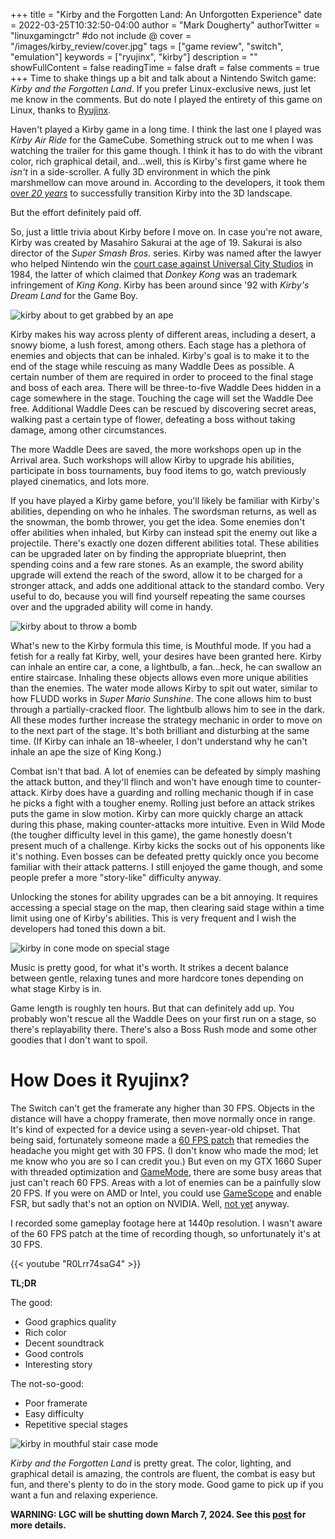 +++
title = "Kirby and the Forgotten Land: An Unforgotten Experience"
date = 2022-03-25T10:32:50-04:00
author = "Mark Dougherty"
authorTwitter = "linuxgamingctr" #do not include @
cover = "/images/kirby_review/cover.jpg"
tags = ["game review", "switch", "emulation"]
keywords = ["ryujinx", "kirby"]
description = ""
showFullContent = false
readingTime = false
draft = false
comments = true
+++
Time to shake things up a bit and talk about a Nintendo Switch game: *Kirby and the Forgotten Land*. If you prefer Linux-exclusive news, just let me know in the comments. But do note I played the entirety of this game on Linux, thanks to [Ryujinx](https://ryujinx.org).

Haven't played a Kirby game in a long time. I think the last one I played was *Kirby Air Ride* for the GameCube. Something struck out to me when I was watching the trailer for this game though. I think it has to do with the vibrant color, rich graphical detail, and...well, this is Kirby's first game where he *isn't* in a side-scroller. A fully 3D environment in which the pink marshmellow can move around in. According to the developers, it took them [over *20 years*](https://www.nintendo.co.uk/News/2022/March/Ask-the-Developer-Vol-4-Kirby-and-the-Forgotten-Land-2187039.html) to successfully transition Kirby into the 3D landscape. 

But the effort definitely paid off.

So, just a little trivia about Kirby before I move on. In case you're not aware, Kirby was created by Masahiro Sakurai at the age of 19. Sakurai is also director of the *Super Smash Bros.* series. Kirby was named after the lawyer who helped Nintendo win the [court case against Universal City Studios](https://en.wikipedia.org/wiki/Universal_City_Studios,_Inc._v._Nintendo_Co.,_Ltd.) in 1984, the latter of which claimed that *Donkey Kong* was an trademark infringement of *King Kong*. Kirby has been around since '92 with *Kirby's Dream Land* for the Game Boy.

![kirby about to get grabbed by an ape](/images/kirby_review/ape.jpg)

Kirby makes his way across plenty of different areas, including a desert, a snowy biome, a lush forest, among others. Each stage has a plethora of enemies and objects that can be inhaled. Kirby's goal is to make it to the end of the stage while rescuing as many Waddle Dees as possible. A certain number of them are required in order to proceed to the final stage and boss of each area. There will be three-to-five Waddle Dees hidden in a cage somewhere in the stage. Touching the cage will set the Waddle Dee free. Additional Waddle Dees can be rescued by discovering secret areas, walking past a certain type of flower, defeating a boss without taking damage, among other circumstances.

The more Waddle Dees are saved, the more workshops open up in the Arrival area. Such workshops will allow Kirby to upgrade his abilities, participate in boss tournaments, buy food items to go, watch previously played cinematics, and lots more. 

If you have played a Kirby game before, you'll likely be familiar with Kirby's abilities, depending on who he inhales. The swordsman returns, as well as the snowman, the bomb thrower, you get the idea. Some enemies don't offer abilities when inhaled, but Kirby can instead spit the enemy out like a projectile. There's exactly one dozen different abilities total. These abilities can be upgraded later on by finding the appropriate blueprint, then spending coins and a few rare stones. As an example, the sword ability upgrade will extend the reach of the sword, allow it to be charged for a stronger attack, and adds one additional attack to the standard combo. Very useful to do, because you will find yourself repeating the same courses over and the upgraded ability will come in handy.

![kirby about to throw a bomb](/images/kirby_review/battle.jpg)

What's new to the Kirby formula this time, is Mouthful mode. If you had a fetish for a really fat Kirby, well, your desires have been granted here. Kirby can inhale an entire car, a cone, a lightbulb, a fan...heck, he can swallow an entire staircase. Inhaling these objects allows even more unique abilities than the enemies. The water mode allows Kirby to spit out water, similar to how FLUDD works in *Super Mario Sunshine*. The cone allows him to bust through a partially-cracked floor. The lightbulb allows him to see in the dark. All these modes further increase the strategy mechanic in order to move on to the next part of the stage. It's both brilliant and disturbing at the same time. (If Kirby can inhale an 18-wheeler, I don't understand why he can't inhale an ape the size of King Kong.)

Combat isn't that bad. A lot of enemies can be defeated by simply mashing the attack button, and they'll flinch and won't have enough time to counter-attack. Kirby does have a guarding and rolling mechanic though if in case he picks a fight with a tougher enemy. Rolling just before an attack strikes puts the game in slow motion. Kirby can more quickly charge an attack during this phase, making counter-attacks more intuitive. Even in Wild Mode (the tougher difficulty level in this game), the game honestly doesn't present much of a challenge. Kirby kicks the socks out of his opponents like it's nothing. Even bosses can be defeated pretty quickly once you become familiar with their attack patterns. I still enjoyed the game though, and some people prefer a more "story-like" difficulty anyway.

Unlocking the stones for ability upgrades can be a bit annoying. It requires accessing a special stage on the map, then clearing said stage within a time limit using one of Kirby's abilities. This is very frequent and I wish the developers had toned this down a bit.

![kirby in cone mode on special stage](/images/kirby_review/cone_mode.jpg)

Music is pretty good, for what it's worth. It strikes a decent balance between gentle, relaxing tunes and more hardcore tones depending on what stage Kirby is in.

Game length is roughly ten hours. But that can definitely add up. You probably won't rescue all the Waddle Dees on your first run on a stage, so there's replayability there. There's also a Boss Rush mode and some other goodies that I don't want to spoil.

# How Does it Ryujinx?
The Switch can't get the framerate any higher than 30 FPS. Objects in the distance will have a choppy framerate, then move normally once in range. It's kind of expected for a device using a seven-year-old chipset. That being said, fortunately someone made a [60 FPS patch](https://cdn.discordapp.com/attachments/835681932703563826/956590597085487154/KFL_60FPS.7z) that remedies the headache you might get with 30 FPS. (I don't know who made the mod; let me know who you are so I can credit you.) But even on my GTX 1660 Super with threaded optimization and [GameMode](https://github.com/FeralInteractive/gamemode), there are some busy areas that just can't reach 60 FPS. Areas with a lot of enemies can be a painfully slow 20 FPS. If you were on AMD or Intel, you could use [GameScope](https://github.com/Plagman/gamescope) and enable FSR, but sadly that's not an option on NVIDIA. Well, [not yet](https://www.gamingonlinux.com/2022/03/nvidia-working-with-valve-to-get-gamescope-working-on-their-drivers/) anyway.

I recorded some gameplay footage here at 1440p resolution. I wasn't aware of the 60 FPS patch at the time of recording though, so unfortunately it's at 30 FPS.

{{< youtube "R0Lrr74saG4" >}}

**TL;DR**

The good:
- Good graphics quality
- Rich color
- Decent soundtrack
- Good controls
- Interesting story

The not-so-good:
- Poor framerate
- Easy difficulty
- Repetitive special stages

![kirby in mouthful stair case mode](/images/kirby_review/stair_mode.jpg)

*Kirby and the Forgotten Land* is pretty great. The color, lighting, and graphical detail is amazing, the controls are fluent, the combat is easy but fun, and there's plenty to do in the story mode. Good game to pick up if you want a fun and relaxing experience.

**WARNING: LGC will be shutting down March 7, 2024. See this [post](https://linuxgamingcentral.com/posts/the-end-of-lgc/) for more details.**
